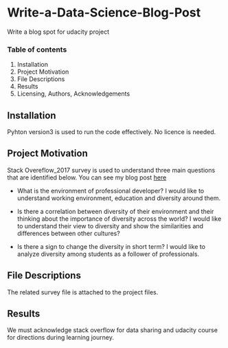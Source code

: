 # Write-a-Data-Science-Blog-Post
 Write a blog spot for udacity project


### Table of contents
1. Installation
2. Project Motivation
3. File Descriptions
4. Results
5. Licensing, Authors, Acknowledgements

## Installation
Pyhton version3 is used to run the code effectively. No licence is needed.

## Project Motivation
Stack Overeflow_2017 survey is used to understand three main questions that are identified below. You can see my blog post [here](https://mahmutdurusss.medium.com/who-will-be-your-colleagues-on-the-first-day-when-you-become-a-professional-software-developer-885d97815e19)
* What is the environment of professional developer? I would like to understand working environment, education and diversity around them.

* Is there a correlation between diversity of their environment and their thinking about the importance of diversity across the world? I would like to understand their view to diversity and show the similarities and differences between other cultures?

* Is there a sign to change the diversity in short term? I would like to analyze diversity among students as a follower of professionals.  

## File Descriptions
The related survey file is attached to the project files. 

## Results
We must acknowledge stack overflow for data sharing and udacity course for directions during learning journey.




